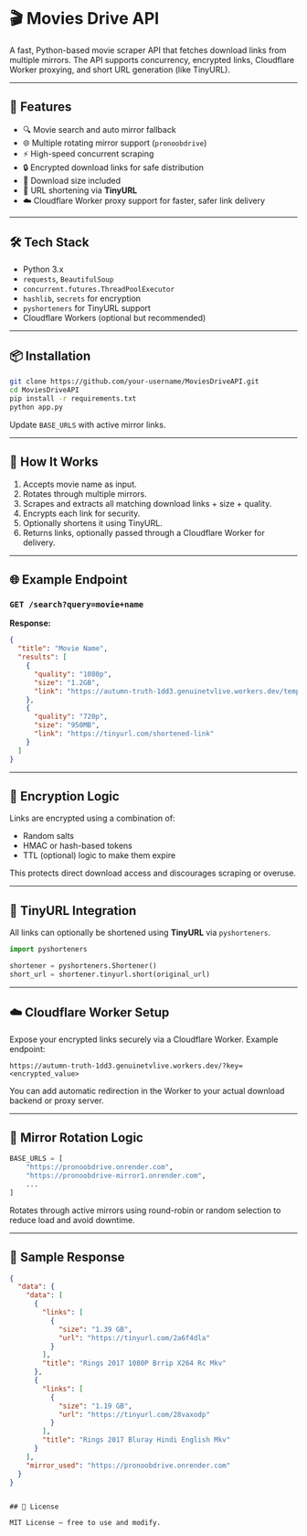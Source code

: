 # 🎬 Movies Drive API

A fast, Python-based movie scraper API that fetches download links from multiple mirrors. The API supports concurrency, encrypted links, Cloudflare Worker proxying, and short URL generation (like TinyURL).

---

## 🚀 Features

- 🔍 Movie search and auto mirror fallback  
- 🌐 Multiple rotating mirror support (`pronoobdrive`)  
- ⚡ High-speed concurrent scraping  
- 🔒 Encrypted download links for safe distribution  
- 📏 Download size included  
- 🔗 URL shortening via **TinyURL**  
- ☁️ Cloudflare Worker proxy support for faster, safer link delivery  

---

## 🛠️ Tech Stack

- Python 3.x  
- `requests`, `BeautifulSoup`  
- `concurrent.futures.ThreadPoolExecutor`  
- `hashlib`, `secrets` for encryption  
- `pyshorteners` for TinyURL support  
- Cloudflare Workers (optional but recommended)  

---

## 📦 Installation

```bash
git clone https://github.com/your-username/MoviesDriveAPI.git
cd MoviesDriveAPI
pip install -r requirements.txt
python app.py
```

Update `BASE_URLS` with active mirror links.

---

## 🧪 How It Works

1. Accepts movie name as input.  
2. Rotates through multiple mirrors.  
3. Scrapes and extracts all matching download links + size + quality.  
4. Encrypts each link for security.  
5. Optionally shortens it using TinyURL.  
6. Returns links, optionally passed through a Cloudflare Worker for delivery.  

---

## 🌐 Example Endpoint

### `GET /search?query=movie+name`

**Response:**

```json
{
  "title": "Movie Name",
  "results": [
    {
      "quality": "1080p",
      "size": "1.2GB",
      "link": "https://autumn-truth-1dd3.genuinetvlive.workers.dev/temp-encrypted-id"
    },
    {
      "quality": "720p",
      "size": "950MB",
      "link": "https://tinyurl.com/shortened-link"
    }
  ]
}
```

---

## 🔐 Encryption Logic

Links are encrypted using a combination of:
- Random salts  
- HMAC or hash-based tokens  
- TTL (optional) logic to make them expire  

This protects direct download access and discourages scraping or overuse.

---

## 🔗 TinyURL Integration

All links can optionally be shortened using **TinyURL** via `pyshorteners`.

```python
import pyshorteners

shortener = pyshorteners.Shortener()
short_url = shortener.tinyurl.short(original_url)
```

---

## ☁️ Cloudflare Worker Setup

Expose your encrypted links securely via a Cloudflare Worker. Example endpoint:

```
https://autumn-truth-1dd3.genuinetvlive.workers.dev/?key=<encrypted_value>
```

You can add automatic redirection in the Worker to your actual download backend or proxy server.

---

## 🔄 Mirror Rotation Logic

```python
BASE_URLS = [
    "https://pronoobdrive.onrender.com",
    "https://pronoobdrive-mirror1.onrender.com",
    ...
]
```

Rotates through active mirrors using round-robin or random selection to reduce load and avoid downtime.

---

## 📎 Sample Response

```json
{
  "data": {
    "data": [
      {
        "links": [
          {
            "size": "1.39 GB",
            "url": "https://tinyurl.com/2a6f4dla"
          }
        ],
        "title": "Rings 2017 1080P Brrip X264 Rc Mkv"
      },
      {
        "links": [
          {
            "size": "1.19 GB",
            "url": "https://tinyurl.com/28vaxodp"
          }
        ],
        "title": "Rings 2017 Bluray Hindi English Mkv"
      }
    ],
    "mirror_used": "https://pronoobdrive.onrender.com"
  }
}
```


```

## 📄 License

MIT License — free to use and modify.



